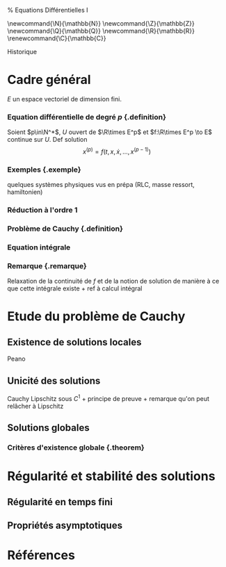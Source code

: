 % Equations Différentielles I

<!-- LaTeX Macros -->
\newcommand{\N}{\mathbb{N}}
\newcommand{\Z}{\mathbb{Z}}
\newcommand{\Q}{\mathbb{Q}}
\newcommand{\R}{\mathbb{R}}
\renewcommand{\C}{\mathbb{C}}

Historique 



Cadre général
============================

$E$ un espace vectoriel de dimension fini.

### Equation différentielle de degré $p$  {.definition}

Soient $p\in\N^*$, $U$ ouvert de $\R\times E^p$ et $f:\R\times E^p \to E$ continue sur $U$. Def solution
$$
x^{(p)} = f(t,x,\dot{x},\ldots, x^{(p-1)})
$$


### Exemples {.exemple}

quelques systèmes physiques vus en prépa (RLC, masse ressort, hamiltonien)


### Réduction à l'ordre 1


### Problème de Cauchy {.definition}


### Equation intégrale


### Remarque {.remarque}

Relaxation de la continuité de $f$ et de la notion de solution de manière à ce que cette intégrale existe + ref à calcul intégral


Etude du problème de Cauchy
================================

Existence de solutions locales
--------------------------------

Peano


Unicité des solutions
-------------------------------

Cauchy Lipschitz  sous $C^1$ + principe de preuve + remarque qu'on peut relâcher à Lipschitz


Solutions globales
--------------------------------

### Critères d'existence globale {.theorem}


Régularité et stabilité des solutions
==========================================

Régularité en temps fini
-----------------------------

Propriétés asymptotiques
-----------------------------



Références
================================================================================